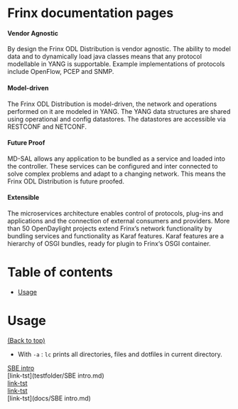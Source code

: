 # Frinx documentation pages

#### Vendor Agnostic

By design the Frinx ODL Distribution is vendor agnostic. The ability to model data and to dynamically load java classes means that any protocol modellable in YANG is supportable. Example implementations of protocols include OpenFlow, PCEP and SNMP.

#### Model-driven

The Frinx ODL Distribution is model-driven, the network and operations performed on it are modeled in YANG. The YANG data structures are shared using operational and config datastores. The datastores are accessible via RESTCONF and NETCONF.

#### Future Proof

MD-SAL allows any application to be bundled as a service and loaded into the controller. These services can be configured and inter connected to solve complex problems and adapt to a changing network. This means the Frinx ODL Distribution is future proofed.

#### Extensible

The microservices architecture enables control of protocols, plug-ins and applications and the connection of external consumers and providers. More than 50 OpenDaylight projects extend Frinx’s network functionality by bundling services and functionality as Karaf features. Karaf features are a hierarchy of OSGI bundles, ready for plugin to Frinx‘s OSGI container.

# Table of contents

- [Usage](#usage)

# Usage

[(Back to top)](#table-of-contents)

- With `-a` : `lc` prints all directories, files and dotfiles in current directory.

[SBE intro](FRINX_Smart_Build_Engine/SBE_intro.md)  
[link-tst](testfolder/SBE intro.md)  
[link-tst](testfolder/SBEintro.md)  
[link-tst](docs/SBEintro.md)   
[link-tst](docs/SBE intro.md)  
  

